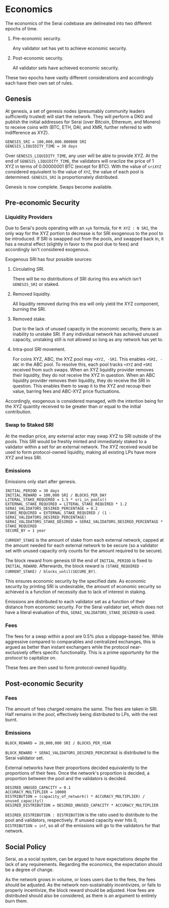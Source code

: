# Economics

The economics of the Serai codebase are delineated into two different epochs of
time.

1) Pre-economic security.

   Any validator set has yet to achieve economic security.

2) Post-economic security.

    All validator sets have achieved economic security.

These two epochs have vastly different considerations and accordingly each have
their own set of rules.

## Genesis

At genesis, a set of genesis nodes (presumably community leaders sufficiently
trusted) will start the network. They will perform a DKG and publish the initial
addresses for Serai (over Bitcoin, Ethereum, and Monero) to receive coins with
(BTC, ETH, DAI, and XMR, further referred to with indifference as XYZ).

```
GENESIS_SRI = 100,000,000.000000 SRI
GENESIS_LIQUIDITY_TIME = 30 days
```

Over `GENESIS_LIQUIDITY_TIME`, any user will be able to provide XYZ. At the end
of `GENESIS_LIQUIDITY_TIME`, the validators will oraclize the price of 1 XYZ
in terms of 0.00000001 BTC (except for BTC). With the value of `sriXYZ`
considered equivalent to the value of `XYZ`, the value of each pool is
determined. `GENESIS_SRI` is proportionately distributed.

Genesis is now complete. Swaps become available.

## Pre-economic Security

### Liquidity Providers

Due to Serai's pools operating with an `xyk` formula, for `M XYZ : N SRI`, the
only way for the XYZ portion to decrease is for SRI exogenous to the pool to
be introduced. If SRI is swapped out from the pools, and swapped back in, it
has a neutral effect (slightly in favor to the pool due to fees) and accordingly
isn't considered exogenous.

Exogenous SRI has four possible sources:

1) Circulating SRI.

    There will be no distributions of SRI during this era which isn't
    `GENESIS_SRI` or staked.

2) Removed liquidity.

    All liquidity removed during this era will only yield the XYZ component,
    burning the SRI.

3) Removed stake.

    Due to the lack of unused capacity in the economic security, there is an
    inability to unstake SRI. If any individual network has achieved unused
    capacity, unstaking still is not allowed so long as any network has yet to.

4) Intra-pool SRI movement.

    For coins XYZ, ABC, the XYZ pool may `+XYZ, -SRI`. This enables `+SRI, -ABC`
    in the ABC pool. To resolve this, each pool tracks `+XYZ` and `+SRI`
    received from such swaps. When an XYZ liquidity provider removes their
    liquidity, they do not receive the XYZ in question. When an ABC liquidity
    provider removes their liquidity, they do receive the SRI in question. This
    enables them to swap it to the XYZ and recoup their value, barring fees
    and ABC-XYZ price fluctuations.

Accordingly, exogenous is considered managed, with the intention being for the
XYZ quantity received to be greater than or equal to the initial contribution.

### Swap to Staked SRI

At the median price, any external actor may swap XYZ to SRI outside of the
pools. This SRI would be freshly minted and immediately staked to a validator
within a set for an external network. The XYZ received would be used to form
protocol-owned liquidity, making all existing LPs have more XYZ and less SRI.

### Emissions

Emissions only start after genesis.

```
INITIAL_PERIOD = 30 days
INITIAL_REWARD = 100,000 SRI / BLOCKS_PER_DAY
LITERAL_STAKE_REQUIRED = 1.5 * sri_in_pools()
EXTERNAL_STAKE_REQUIRED = LITERAL_STAKE_REQUIRED * 1.2
SERAI_VALIDATORS_DESIRED_PERCENTAGE = 0.2
STAKE_REQUIRED = EXTERNAL_STAKE_REQUIRED / (1 - SERAI_VALIDATORS_DESIRED_PERCENTAGE)
SERAI_VALIDATORS_STAKE_DESIRED = SERAI_VALIDATORS_DESIRED_PERCENTAGE * STAKE_REQUIRED
SECURE_BY = 1 year
```

`CURRENT_STAKE` is the amount of stake from each external network, capped at the
amount needed for each external network to be secure (so a validator set with
unused capacity only counts for the amount required to be secure).

The block reward from genesis till the end of `INITIAL_PERIOD` is fixed to
`INITIAL_REWARD`. Afterwards, the block reward is
`(STAKE_REQUIRED - CURRENT_STAKE) / blocks_until(SECURE_BY)`.

This ensures economic security by the specified date. As economic security by
printing SRI is undesirable, the amount of economic security so achieved is a
function of necessity due to lack of interest in staking.

Emissions are distributed to each validator set as a function of their distance
from economic security. For the Serai validator set, which does not have a
literal evaluation of this, `SERAI_VALIDATORS_STAKE_DESIRED` is used.

### Fees

The fees for a swap within a pool are 0.5% plus a slippage-based fee. While
aggressive compared to comparables and centralized exchanges, this is argued as
better than instant exchangers while the protocol near-exclusively offers
specific functionality. This is a prime opportunity for the protocol to
capitalize on.

These fees are then used to form protocol-owned liquidity.

## Post-economic Security

### Fees

The amount of fees charged remains the same. The fees are taken in SRI. Half
remains in the pool, effectively being distributed to LPs, with the rest burnt.

### Emissions

```
BLOCK_REWARD = 20,000,000 SRI / BLOCKS_PER_YEAR
```

`BLOCK_REWARD * SERAI_VALIDATORS_DESIRED_PERCENTAGE` is distributed to the Serai
validator set.

External networks have their proportions decided equivalently to the proportions
of their fees. Once the network's proportion is decided, a proportion between
the pool and the validators is decided.

```
DESIRED_UNUSED_CAPACITY = 0.1
ACCURACY_MULTIPLIER = 10000
DISTRIBUTION = (capacity_of_network() * ACCURACY_MULTIPLIER) / unused_capacity()
DESIRED_DISTRIBUTION = DESIRED_UNUSED_CAPACITY * ACCURACY_MULTIPLIER
```

`DESIRED_DISTRIBUTION : DISTRIBUTION` is the ratio used to distribute to the
pool and validators, respectively. If unused capacity ever hits 0,
`DISTRIBUTION = inf`, so all of the emissions will go to the validators for that
network.

## Social Policy

Serai, as a social system, can be argued to have expectations despite the lack
of any requirements. Regarding the economics, the expectation should be a degree
of change.

As the network grows in volume, or loses users due to the fees, the fees should
be adjusted. As the network non-sustainably incentivizes, or fails to properly
incentivize, the block reward should be adjusted. How fees are distributed
should also be considered, as there is an argument to entirely burn them.
